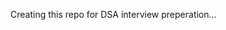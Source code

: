 Creating this repo for DSA interview preperation...  
       
            
            
                  
      
     
   
  
